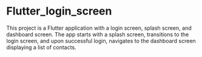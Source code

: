 # Flutter_login_screen
This project is a Flutter application with a login screen, splash screen, and dashboard screen. The app starts with a splash screen, transitions to the login screen, and upon successful login, navigates to the dashboard screen displaying a list of contacts.
